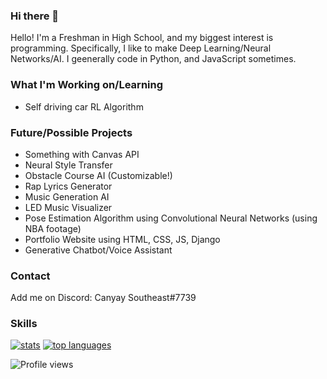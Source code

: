 ### Hi there 👋
Hello! I'm a Freshman in High School, and my biggest interest is programming. Specifically, I like to make Deep Learning/Neural Networks/AI. I geenerally code in Python, and JavaScript sometimes.

### What I'm Working on/Learning

- Self driving car RL Algorithm

### Future/Possible Projects

- Something with Canvas API
- Neural Style Transfer
- Obstacle Course AI (Customizable!)
- Rap Lyrics Generator
- Music Generation AI
- LED Music Visualizer
- Pose Estimation Algorithm using Convolutional Neural Networks (using NBA footage)
- Portfolio Website using HTML, CSS, JS, Django
- Generative Chatbot/Voice Assistant

### Contact
Add me on Discord: Canyay Southeast#7739

### Skills
[![stats](https://github-readme-stats.vercel.app/api?username=Stylos21&show_icons=true)](https://github.com/anuraghazra/github-readme-stats)
[![top languages](https://github-readme-stats.vercel.app/api/top-langs?username=Stylos21&layout=compact)](https://github.com/anuraghazra/github-readme-stats)

![Profile views](https://gpvc.arturio.dev/[YOUR_PROFILE_USERNAME])

